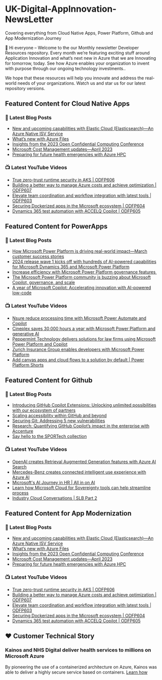 # UK-Digital-AppInnovation-NewsLetter

Covering everything from Cloud Native Apps, Power Platform, Github and App Modernization Journey

👋 Hi everyone – Welcome to the our Monthly newsletter Developer Resources repository. Every month we’re featuring exciting stuff around Application Innovation and what’s next new in Azure that we are Innovating for tomorrow, today. See how Azure enables your organization to invent with purpose through our ongoing technology investments..


We hope that these resources will help you innovate and address the real-world needs of your organizations. Watch us and star us for our latest repository versions.

## Featured Content for Cloud Native Apps


### 📝 Latest Blog Posts

    
<!-- BLOGCNA:START -->
- [New and upcoming capabilities with Elastic Cloud (Elasticsearch)—An Azure Native ISV Service](https://azure.microsoft.com/blog/new-and-upcoming-capabilities-with-elastic-cloud-elasticsearch-an-azure-native-isv-service/)
- [What’s new with Azure Files](https://azure.microsoft.com/blog/what-s-new-with-azure-files/)
- [Insights from the 2023 Open Confidential Computing Conference](https://azure.microsoft.com/blog/insights-from-the-2023-open-confidential-computing-conference/)
- [Microsoft Cost Management updates—April 2023](https://azure.microsoft.com/blog/microsoft-cost-management-updates-april-2023/)
- [Preparing for future health emergencies with Azure HPC ](https://azure.microsoft.com/blog/preparing-for-future-health-emergencies-with-azure-hpc/)
<!-- BLOGCNA:END -->

### 📺 Latest YouTube Videos

 
<!-- YOUTUBECNA:START -->
- [True zero-trust runtime security in AKS | ODFP606](https://www.youtube.com/watch?v=752usX5UPE0)
- [Building a better way to manage Azure costs and achieve optimization | ODFP607](https://www.youtube.com/watch?v=FdZw4temAKc)
- [Elevate team coordination and workflow integration with latest tools | ODFP603](https://www.youtube.com/watch?v=U7815rV-C0o)
- [Securing Dockerized apps in the Microsoft ecosystem | ODFP604](https://www.youtube.com/watch?v=ty4W8t8Q2Q0)
- [Dynamics 365 test automation with ACCELQ Copilot | ODFP605](https://www.youtube.com/watch?v=84W_20OWpso)
<!-- YOUTUBECNA:END -->

##  Featured Content for PowerApps
### 📝 Latest Blog Posts
<!-- BLOGPOWER:START -->
- [How Microsoft Power Platform is driving real-world impact—March customer success stories](https://www.microsoft.com/en-us/power-platform/blog/2024/04/18/how-microsoft-power-platform-is-driving-real-world-impact-march-customer-success-stories/)
- [2024 release wave 1 kicks off with hundreds of AI-powered capabilities for Microsoft Dynamics 365 and Microsoft Power Platform](https://cloudblogs.microsoft.com/dynamics365/bdm/2024/04/10/2024-release-wave-1-kicks-off-with-hundreds-of-ai-powered-capabilities-for-microsoft-dynamics-365-and-microsoft-power-platform/)
- [Increase efficiency with Microsoft Power Platform governance features ](https://www.microsoft.com/en-us/power-platform/blog/2024/04/04/increase-efficiency-with-microsoft-power-platform-governance-features/)
- [The Microsoft Power Platform community is buzzing about Microsoft Copilot, governance, and scale](https://www.microsoft.com/en-us/power-platform/blog/2024/03/28/the-microsoft-power-platform-community-is-buzzing-about-microsoft-copilot-governance-and-scale/)
- [A year of Microsoft Copilot: Accelerating innovation with AI-powered low-code](https://www.microsoft.com/en-us/power-platform/blog/2024/03/26/a-year-of-microsoft-copilot-accelerating-innovation-with-ai-powered-low-code/)
<!-- BLOGPOWER:END -->
 ### 📺 Latest YouTube Videos
    
<!-- YOUTUBEPOWER:START -->
- [Nsure reduce processing time with Microsoft Power Automate and Copilot](https://www.youtube.com/watch?v=vfR3g2Zd09A)
- [Cineplex saves 30,000 hours a year with Microsoft Power Platform and generative AI](https://www.youtube.com/watch?v=vusYucX1OQ0)
- [Peppermint Technology delivers solutions for law firms using Microsoft Power Platform and Copilot](https://www.youtube.com/watch?v=r8FodSEUpK4)
- [Zurich Insurance Group enables developers with Microsoft Power Platform](https://www.youtube.com/watch?v=0_WeSSg18jQ)
- [Add canvas apps and cloud flows to a solution by default | Power Platform Shorts](https://www.youtube.com/watch?v=z2KZ2v2znWg)
<!-- YOUTUBEPOWER:END -->

##  Featured Content for Github
### 📝 Latest Blog Posts
<!-- BLOGGITHUB:START -->
- [Introducing GitHub Copilot Extensions: Unlocking unlimited possibilities with our ecosystem of partners](https://github.blog/2024-05-21-introducing-github-copilot-extensions/)
- [Scaling accessibility within GitHub and beyond](https://github.blog/2024-05-16-scaling-accessibility-within-github-and-beyond/)
- [Securing Git: Addressing 5 new vulnerabilities](https://github.blog/2024-05-14-securing-git-addressing-5-new-vulnerabilities/)
- [Research: Quantifying GitHub Copilot’s impact in the enterprise with Accenture](https://github.blog/2024-05-13-research-quantifying-github-copilots-impact-in-the-enterprise-with-accenture/)
- [Say hello to the SPORTech collection](https://github.blog/2024-05-13-say-hello-to-the-sportech-collection/)
<!-- BLOGGITHUB:END -->
### 📺 Latest YouTube Videos
<!-- YOUTUBEGITHUB:START -->
- [OpenAI creates Retrieval Augmented Generation features with Azure AI Search](https://www.youtube.com/watch?v=cjIE5fBInAE)
- [Mercedes-Benz creates connected intelligent use experience with Azure AI](https://www.youtube.com/watch?v=ocxnhqZuS8w)
- [Microsoft&#39;s AI Journey in HR | All in on AI](https://www.youtube.com/watch?v=ffrmZhT3BJA)
- [Learn how Microsoft Cloud for Sovereignty tools can help streamline process](https://www.youtube.com/watch?v=fbq3EfDIfX4)
- [Industry Cloud Conversations | SLB Part 2](https://www.youtube.com/watch?v=uvc2xhJNsn4)
<!-- YOUTUBEGITHUB:END -->
##  Featured Content for App Modernization
### 📝 Latest Blog Posts
<!-- BLOGAPPMOD:START -->
- [New and upcoming capabilities with Elastic Cloud (Elasticsearch)—An Azure Native ISV Service](https://azure.microsoft.com/blog/new-and-upcoming-capabilities-with-elastic-cloud-elasticsearch-an-azure-native-isv-service/)
- [What’s new with Azure Files](https://azure.microsoft.com/blog/what-s-new-with-azure-files/)
- [Insights from the 2023 Open Confidential Computing Conference](https://azure.microsoft.com/blog/insights-from-the-2023-open-confidential-computing-conference/)
- [Microsoft Cost Management updates—April 2023](https://azure.microsoft.com/blog/microsoft-cost-management-updates-april-2023/)
- [Preparing for future health emergencies with Azure HPC ](https://azure.microsoft.com/blog/preparing-for-future-health-emergencies-with-azure-hpc/)
<!-- BLOGAPPMOD:END -->
### 📺 Latest YouTube Videos
<!-- YOUTUBEAPPMOD:START -->
- [True zero-trust runtime security in AKS | ODFP606](https://www.youtube.com/watch?v=752usX5UPE0)
- [Building a better way to manage Azure costs and achieve optimization | ODFP607](https://www.youtube.com/watch?v=FdZw4temAKc)
- [Elevate team coordination and workflow integration with latest tools | ODFP603](https://www.youtube.com/watch?v=U7815rV-C0o)
- [Securing Dockerized apps in the Microsoft ecosystem | ODFP604](https://www.youtube.com/watch?v=ty4W8t8Q2Q0)
- [Dynamics 365 test automation with ACCELQ Copilot | ODFP605](https://www.youtube.com/watch?v=84W_20OWpso)
<!-- YOUTUBEAPPMOD:END -->


## ♥️ Customer Technical Story 

### Kainos and NHS Digital deliver health services to millions on Microsoft Azure

By pioneering the use of a containerized architecture on Azure, Kainos was able to deliver a highly secure service based on containers. [Learn how](https://customers.microsoft.com/en-us/story/1368348549535774520-kainos-and-nhs-digital-deliver-health-services-to-millions-on-microsoft-azure)

